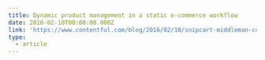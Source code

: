 ```yaml
---
title: Dynamic product management in a static e-commerce workflow
date: 2016-02-10T00:00:00.000Z
link: 'https://www.contentful.com/blog/2016/02/10/snipcart-middleman-contentful'
type:
  - article
---
```

